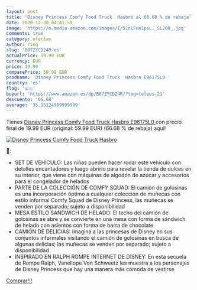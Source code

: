 ```yaml
---
layout: post
title: 'Disney Princess Comfy Food Truck  Hasbro al 66.68 % de rebaja'
date: 2020-12-30 04:41:59
image: 'https://m.media-amazon.com/images/I/51cLFHn1psL._SL200_.jpg'
comments: true
category: ofertas
author: ring
slug: 'B07ZYCD24R-es'
actualPrice: 19.99 EUR
currency: EUR
price: 19.99
comparePrice: 59.99 EUR
prodname: 'Disney Princess Comfy Food Truck  Hasbro E96175L0 '
country: 'es'
flag: '🇪🇸'
buyurl: 'https://www.amazon.es/dp/B07ZYCD24R/?tag=tolees-21'
descuento: '66.68'
average: '35.15124999999999'
---
```


Tienes [Disney Princess Comfy Food Truck  Hasbro E96175L0 ](https://www.amazon.es/dp/B07ZYCD24R/?tag=tolees-21) con precio final de  19.99 EUR (original: 59.99 EUR) (66.68 %  de rebaja) aqui!

[![Disney Princess Comfy Food Truck  Hasbro](https://m.media-amazon.com/images/I/51cLFHn1psL._SL200_.jpg)](https://www.amazon.es/dp/B07ZYCD24R/?tag=tolees-21)

🔎:

- SET DE VEHÍCULO: Las niñas pueden hacer rodar este vehículo con detalles encantadores y luego abrirlo para revelar la tienda de dulces en su interior, que viene con máquinas de algodón de azúcar y accesorios para el congelador de helados
- PARTE DE LA COLECCIÓN DE COMFY SQUAD: El camión de golosinas es una incorporación óptimo a cualquier colección de muñecas con estilo informal Comfy Squad de Disney Princess, las muñecas se venden por separado; sujeto a disponibilidad
- MESA ESTILO SÁNDWICH DE HELADO: El techo del camión de golosinas se abre y se convierte en una mesa con forma de sándwich de helado con asientos con forma de barra de chocolate
- CAMIÓN DE DELICIAS: Imagina a las princesas de Disney en sus conjuntos informales visitando el camión de golosinas en busca de algunas delicias; las muñecas se venden por separado; sujeto a disponibilidad
- INSPIRADO EN RALPH ROMPE INTERNET DE DISNEY: En esta secuela de Rompe Ralph, Vanellope Von Schweetz les muestra a los personajes de Disney Princess que hay una manera más cómoda de vestirse

[Comprar!!!](https://www.amazon.es/dp/B07ZYCD24R/?tag=tolees-21)
